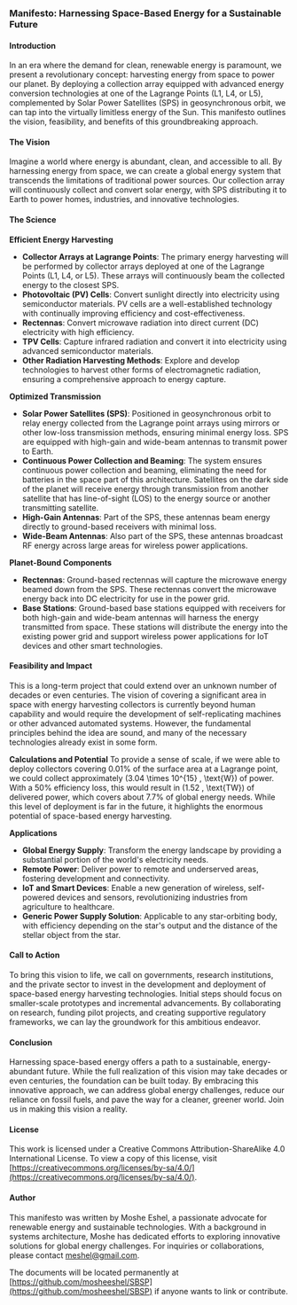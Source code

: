 ### Manifesto: Harnessing Space-Based Energy for a Sustainable Future

#### Introduction
In an era where the demand for clean, renewable energy is paramount, we present a revolutionary concept: harvesting energy from space to power our planet. By deploying a collection array equipped with advanced energy conversion technologies at one of the Lagrange Points (L1, L4, or L5), complemented by Solar Power Satellites (SPS) in geosynchronous orbit, we can tap into the virtually limitless energy of the Sun. This manifesto outlines the vision, feasibility, and benefits of this groundbreaking approach.

#### The Vision
Imagine a world where energy is abundant, clean, and accessible to all. By harnessing energy from space, we can create a global energy system that transcends the limitations of traditional power sources. Our collection array will continuously collect and convert solar energy, with SPS distributing it to Earth to power homes, industries, and innovative technologies.

#### The Science
**Efficient Energy Harvesting**
- **Collector Arrays at Lagrange Points**: The primary energy harvesting will be performed by collector arrays deployed at one of the Lagrange Points (L1, L4, or L5). These arrays will continuously beam the collected energy to the closest SPS.
- **Photovoltaic (PV) Cells**: Convert sunlight directly into electricity using semiconductor materials. PV cells are a well-established technology with continually improving efficiency and cost-effectiveness.
- **Rectennas**: Convert microwave radiation into direct current (DC) electricity with high efficiency.
- **TPV Cells**: Capture infrared radiation and convert it into electricity using advanced semiconductor materials.
- **Other Radiation Harvesting Methods**: Explore and develop technologies to harvest other forms of electromagnetic radiation, ensuring a comprehensive approach to energy capture.

**Optimized Transmission**
- **Solar Power Satellites (SPS)**: Positioned in geosynchronous orbit to relay energy collected from the Lagrange point arrays using mirrors or other low-loss transmission methods, ensuring minimal energy loss. SPS are equipped with high-gain and wide-beam antennas to transmit power to Earth.
- **Continuous Power Collection and Beaming**: The system ensures continuous power collection and beaming, eliminating the need for batteries in the space part of this architecture. Satellites on the dark side of the planet will receive energy through transmission from another satellite that has line-of-sight (LOS) to the energy source or another transmitting satellite.
- **High-Gain Antennas**: Part of the SPS, these antennas beam energy directly to ground-based receivers with minimal loss.
- **Wide-Beam Antennas**: Also part of the SPS, these antennas broadcast RF energy across large areas for wireless power applications.

**Planet-Bound Components**
- **Rectennas**: Ground-based rectennas will capture the microwave energy beamed down from the SPS. These rectennas convert the microwave energy back into DC electricity for use in the power grid.
- **Base Stations**: Ground-based base stations equipped with receivers for both high-gain and wide-beam antennas will harness the energy transmitted from space. These stations will distribute the energy into the existing power grid and support wireless power applications for IoT devices and other smart technologies.

#### Feasibility and Impact
This is a long-term project that could extend over an unknown number of decades or even centuries. The vision of covering a significant area in space with energy harvesting collectors is currently beyond human capability and would require the development of self-replicating machines or other advanced automated systems. However, the fundamental principles behind the idea are sound, and many of the necessary technologies already exist in some form.

**Calculations and Potential**
To provide a sense of scale, if we were able to deploy collectors covering 0.01% of the surface area at a Lagrange point, we could collect approximately \(3.04 \times 10^{15} \, \text{W}\) of power. With a 50% efficiency loss, this would result in \(1.52 \, \text{TW}\) of delivered power, which covers about 7.7% of global energy needs. While this level of deployment is far in the future, it highlights the enormous potential of space-based energy harvesting.

**Applications**
- **Global Energy Supply**: Transform the energy landscape by providing a substantial portion of the world's electricity needs.
- **Remote Power**: Deliver power to remote and underserved areas, fostering development and connectivity.
- **IoT and Smart Devices**: Enable a new generation of wireless, self-powered devices and sensors, revolutionizing industries from agriculture to healthcare.
- **Generic Power Supply Solution**: Applicable to any star-orbiting body, with efficiency depending on the star's output and the distance of the stellar object from the star.

#### Call to Action
To bring this vision to life, we call on governments, research institutions, and the private sector to invest in the development and deployment of space-based energy harvesting technologies. Initial steps should focus on smaller-scale prototypes and incremental advancements. By collaborating on research, funding pilot projects, and creating supportive regulatory frameworks, we can lay the groundwork for this ambitious endeavor.

#### Conclusion
Harnessing space-based energy offers a path to a sustainable, energy-abundant future. While the full realization of this vision may take decades or even centuries, the foundation can be built today. By embracing this innovative approach, we can address global energy challenges, reduce our reliance on fossil fuels, and pave the way for a cleaner, greener world. Join us in making this vision a reality.

#### License
This work is licensed under a Creative Commons Attribution-ShareAlike 4.0 International License. To view a copy of this license, visit [https://creativecommons.org/licenses/by-sa/4.0/](https://creativecommons.org/licenses/by-sa/4.0/).

#### Author
This manifesto was written by Moshe Eshel, a passionate advocate for renewable energy and sustainable technologies. With a background in systems architecture, Moshe has dedicated efforts to exploring innovative solutions for global energy challenges. For inquiries or collaborations, please contact meshel@gmail.com.

The documents will be located permanently at [https://github.com/mosheeshel/SBSP](https://github.com/mosheeshel/SBSP) if anyone wants to link or contribute.
